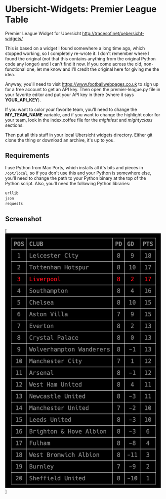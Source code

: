 # Ubersicht-Widgets: Premier League Table

Premier League Widget for Ubersicht http://tracesof.net/uebersicht-widgets/

This is based on a widget I found somewhere a long time ago, which stopped working, so I completely re-wrote it. I don't remember where I found the original (not that this contains anything from the original Python code any longer) and I can't find it now. If you come across the old, non-functional one, let me know and I'll credit the original here for giving me the idea.

Anyway, you'll need to visit https://www.footballwebpages.co.uk to sign up for a free account to get an API key. Then open the premier-league.py file in your favorite editor and put your API key in there (where it says **YOUR_API_KEY**).

If you want to color your favorite team, you'll need to change the **MY_TEAM_NAME** variable, and if you want to change the highlight color for your team, look in the index.coffee file for the *mightiest* and *mightyclass* sections.

Then put all this stuff in your local Ubersicht widgets directory. Either git clone the thing or download an archive, it's up to you.

## Requirements

I use Python from Mac Ports, which installs all it's bits and pieces in `/opt/local`, so if you don't use this and your Python is somewhere else, you'll need to change the path to your Python binary at the top of the Python script. Also, you'll need the following Python libraries:

```Python
urllib
json
requests
```

## Screenshot

[![Screenshot](screenshots/screenshot.png)]
